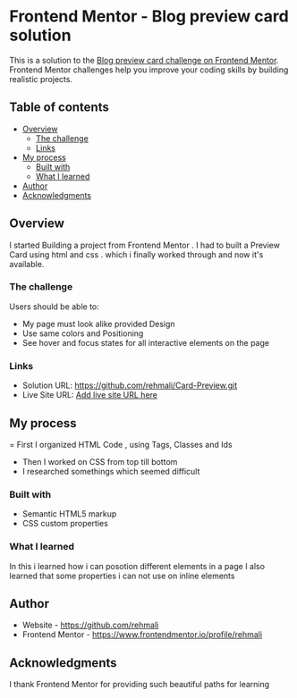 # Frontend Mentor - Blog preview card solution

This is a solution to the [Blog preview card challenge on Frontend Mentor](https://www.frontendmentor.io/challenges/blog-preview-card-ckPaj01IcS). Frontend Mentor challenges help you improve your coding skills by building realistic projects. 

## Table of contents

- [Overview](#overview)
  - [The challenge](#the-challenge)
  - [Links](#links)
- [My process](#my-process)
  - [Built with](#built-with)
  - [What I learned](#what-i-learned)
- [Author](#author)
- [Acknowledgments](#acknowledgments)


## Overview
  I started Building a project from Frontend Mentor . I had to built a Preview Card using html and css . which 
  i finally worked through and now it's available.

### The challenge

Users should be able to:

- My page must look alike provided Design 
- Use same colors and Positioning
- See hover and focus states for all interactive elements on the page

### Links

- Solution URL: https://github.com/rehmali/Card-Preview.git
- Live Site URL: [Add live site URL here](https://your-live-site-url.com)

## My process
  = First I organized HTML Code , using Tags, Classes and Ids
  - Then I worked on CSS from top till bottom 
  - I researched somethings which seemed difficult
### Built with

- Semantic HTML5 markup
- CSS custom properties

### What I learned

In this i learned how i can posotion different elements in a page 
I also learned that some properties i can not use on inline elements 


## Author

- Website - https://github.com/rehmali
- Frontend Mentor - https://www.frontendmentor.io/profile/rehmali

## Acknowledgments

I thank Frontend Mentor for providing such beautiful paths for learning 